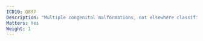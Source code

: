 ```yaml
---
ICD10: Q897
Description: "Multiple congenital malformations, not elsewhere classified"
Matters: Yes
Weight: 1
---
```

